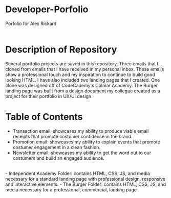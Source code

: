 # Developer-Porfolio
Porfolio for Alex Rickard
<br><br>

# Description of Repository
Several portfolio projects are saved in this repository. Three emails that I cloned from emails that I have received in my personal inbox. These emails show a professional touch and my inspiration to continue to build good looking HTML.
I have also included two landing pages that I created. One clone was designed off of CodeCademy's Colmar Academy. The Burger landing page was built from a design document my collegue created as a project for their portfolio in UX/UI design. 

# Table of Contents
- Transaction email: showcases my ability to produce viable email receipts that promote costumer confidence in the brand.
- Promotion email: showcases my ability to explain events that promote costumer engagement in a clean fashion.
- Newsletter email: showcases my ability to get the word out to our costumers and build an engaged audience.

<br>
- Independent Academy Folder: contains HTML, CSS, JS, and media necessary for a standard landing page with professional design, responsive and interactive elements.
- The Burger Folder: contains HTML, CSS, JS, and media necessary for a professional, commercial, landing page
